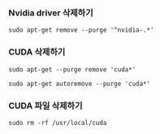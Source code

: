 ### Nvidia driver 삭제하기

`sudo apt-get remove --purge '^nvidia-.*'`

### CUDA 삭제하기

`sudo apt-get --purge remove 'cuda*'`

`sudo apt-get autoremove --purge 'cuda*'`

### CUDA 파일 삭제하기

`sudo rm -rf /usr/local/cuda`
